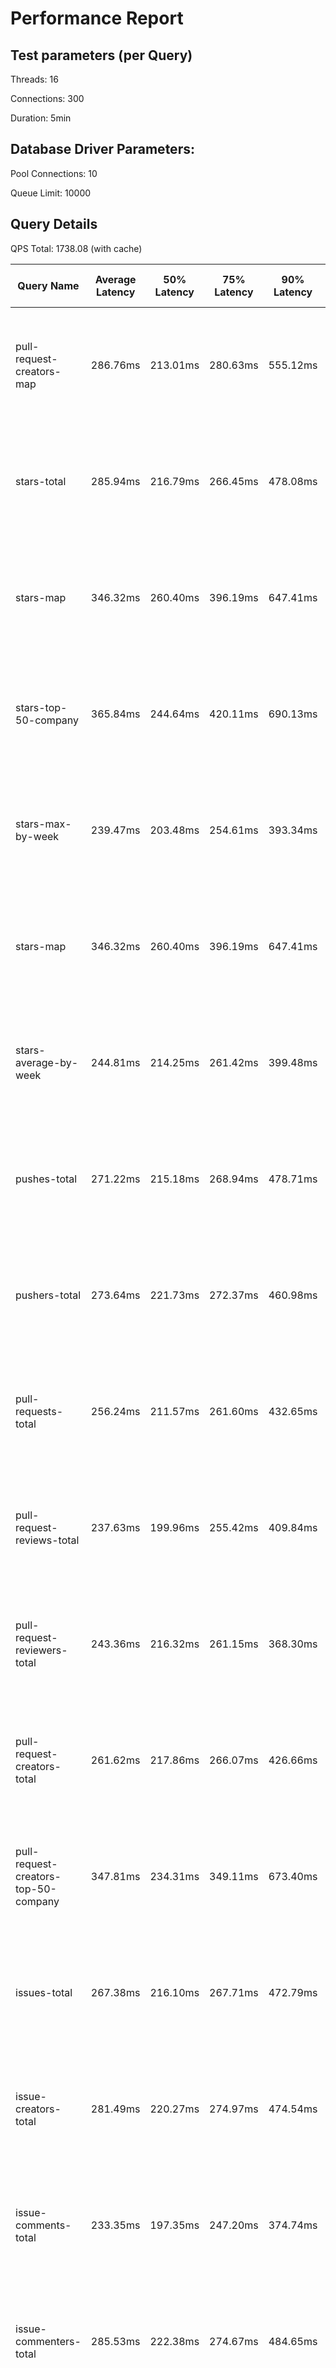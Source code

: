 # Performance Report

## Test parameters (per Query)

Threads: 16

Connections: 300

Duration: 5min

## Database Driver Parameters:

Pool Connections: 10

Queue Limit: 10000

## Query Details

QPS Total: 1738.08 (with cache)

| Query Name                           | Average Latency | 50% Latency | 75% Latency | 90% Latency | 99% Latency | Request in Duration                   | Request/Sec | Socket Errors                                               | HTTP Errors |
|--------------------------------------|-----------------|-------------|-------------|-------------|-------------|---------------------------------------|-------------|-------------------------------------------------------------|-------------|
| pull-request-creators-map            | 286.76ms        | 213.01ms    | 280.63ms    | 555.12ms    | 1.32s       | 14789 requests in 5.00m, 23.41MB read | 49.28       | Socket errors: connect 3050, read 1236, write 0, timeout 5  |             |
| stars-total                          | 285.94ms        | 216.79ms    | 266.45ms    | 478.08ms    | 1.48s       | 25605 requests in 5.00m, 13.28MB read | 85.33       | Socket errors: connect 2754, read 1373, write 0, timeout 83 |             |
| stars-map                            | 346.32ms        | 260.40ms    | 396.19ms    | 647.41ms    | 1.37s       | 10859 requests in 5.00m, 53.76MB read | 36.18       | Socket errors: connect 2922, read 1771, write 0, timeout 8  |             |
| stars-top-50-company                 | 365.84ms        | 244.64ms    | 420.11ms    | 690.13ms    | 1.88s       | 9145 requests in 5.00m, 28.37MB read  | 30.47       | Socket errors: connect 3169, read 1276, write 0, timeout 44 |             |
| stars-max-by-week                    | 239.47ms        | 203.48ms    | 254.61ms    | 393.34ms    | 820.23ms    | 21719 requests in 5.00m, 13.25MB read | 72.38       | Socket errors: connect 2964, read 1324, write 0, timeout 2  |             |
| stars-map                            | 346.32ms        | 260.40ms    | 396.19ms    | 647.41ms    | 1.37s       | 10859 requests in 5.00m, 53.76MB read | 36.18       | Socket errors: connect 2922, read 1771, write 0, timeout 8  |             |
| stars-average-by-week                | 244.81ms        | 214.25ms    | 261.42ms    | 399.48ms    | 832.39ms    | 20642 requests in 5.00m, 12.75MB read | 68.79       | Socket errors: connect 3230, read 1343, write 0, timeout 3  |             |
| pushes-total                         | 271.22ms        | 215.18ms    | 268.94ms    | 478.71ms    | 1.27s       | 29052 requests in 5.00m, 14.40MB read | 96.80       | Socket errors: connect 2794, read 1644, write 0, timeout 27 |             |
| pushers-total                        | 273.64ms        | 221.73ms    | 272.37ms    | 460.98ms    | 1.29s       | 32651 requests in 5.00m, 17.12MB read | 108.80      | Socket errors: connect 2665, read 1822, write 0, timeout 59 |             |
| pull-requests-total                  | 256.24ms        | 211.57ms    | 261.60ms    | 432.65ms    | 1.13s       | 24897 requests in 5.00m, 13.13MB read | 82.96       | Socket errors: connect 2862, read 1364, write 0, timeout 32 |             |
| pull-request-reviews-total           | 237.63ms        | 199.96ms    | 255.42ms    | 409.84ms    | 858.63ms    | 21170 requests in 5.00m, 11.28MB read | 70.54       | Socket errors: connect 2946, read 1311, write 0, timeout 6  |             |
| pull-request-reviewers-total         | 243.36ms        | 216.32ms    | 261.15ms    | 368.30ms    | 803.26ms    | 28392 requests in 5.00m, 15.44MB read | 94.61       | Socket errors: connect 2930, read 1503, write 0, timeout 0  |             |
| pull-request-creators-total          | 261.62ms        | 217.86ms    | 266.07ms    | 426.66ms    | 1.14s       | 26398 requests in 5.00m, 14.04MB read | 87.96       | Socket errors: connect 2912, read 1513, write 0, timeout 31 |             |
| pull-request-creators-top-50-company | 347.81ms        | 234.31ms    | 349.11ms    | 673.40ms    | 1.84s       | 11035 requests in 5.00m, 28.65MB read | 36.77       | Socket errors: connect 3056, read 1304, write 0, timeout 42 |             |
| issues-total                         | 267.38ms        | 216.10ms    | 267.71ms    | 472.79ms    | 11.41       | 25235 requests in 5.00m, 13.20MB read | 84.09       | Socket errors: connect 2918, read 1543, write 0, timeout 39 |             |
| issue-creators-total                 | 281.49ms        | 220.27ms    | 274.97ms    | 474.54ms    | 1.40s       | 22342 requests in 5.00m, 11.79MB read | 74.45       | Socket errors: connect 2901, read 1482, write 0, timeout 51 |             |
| issue-comments-total                 | 233.35ms        | 197.35ms    | 247.20ms    | 374.74ms    | 905.26ms    | 22591 requests in 5.00m, 12.13MB read | 75.28       | Socket errors: connect 3014, read 1231, write 0, timeout 3  |             |
| issue-commenters-total               | 285.53ms        | 222.38ms    | 274.67ms    | 484.65ms    | 1.43s       | 22378 requests in 5.00m, 11.94MB read | 74.56       | Socket errors: connect 2979, read 1310, write 0, timeout 68 |             |
| forkers-total                        | 244.56ms        | 207.82ms    | 258.13ms    | 399.52ms    | 974.29ms    | 32394 requests in 5.00m, 17.06MB read | 107.95      | Socket errors: connect 2849, read 1556, write 0, timeout 4  |             |
| committers-total                     | 238.08ms        | 205.61ms    | 256.14ms    | 378.04ms    | 854.11ms    | 23847 requests in 5.00m, 12.48MB read | 79.47       | Socket errors: connect 2991, read 1401, write 0, timeout 10 |             |
| commits-total                        | 277.07ms        | 216.68ms    | 268.23ms    | 471.44ms    | 1.37s       | 23869 requests in 5.00m, 12.54MB read | 79.54       | Socket errors: connect 2878, read 1386, write 0, timeout 65 |             |
| commit-commenters-total              | 253.28ms        | 205.86ms    | 257.89ms    | 429.19ms    | 1.18s       | 21717 requests in 5.00m, 11.57MB read | 72.37       | Socket errors: connect 2892, read 1307, write 0, timeout 9  |             |
| commits-time-distribution            | 389.50ms        | 260.51ms    | 438.10ms    | 781.00ms    | 389.50ms    | 8301 requests in 5.00m, 41.83MB read  | 27.66       | Socket errors: connect 3031, read 1435, write 0, timeout 47 |             |
| pull-requests-history                | 383.60ms        | 271.14ms    | 423.64ms    | 693.86ms    | 1.93s       | 10537 requests in 5.00m, 66.13MB read | 35.11       | Socket errors: connect 3145, read 1737, write 0, timeout 48 |             |
| pull-request-creators-per-month      | 390.72ms        | 273.52ms    | 447.74ms    | 723.10ms    | 1.92s       | 12341 requests in 5.00m, 74.03MB read | 41.13       | Socket errors: connect 2965, read 1978, write 0, timeout 53 |             |
| stars-history                        | 442.92ms        | 300.33ms    | 492.68ms    | 848.33ms    | 2.44s       | 8844 requests in 5.00m, 76.35MB read  | 29.47       | Socket errors: connect 2811, read 1685, write 0, timeout 51 |             |
